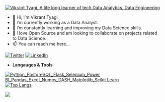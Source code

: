 [![Vikrant Tyagi, A life long learner of tech Data Analytics, Data Engineering](https://pimp-my-readme.webapp.io/pimp-my-readme/wavy-banner?subtitle=A%20life%20long%20learner%20of%20tech%20related%20to%20Data%20Science%2C%20Machine%20Learning&title=Vikrant%20Tyagi)](https://pimp-my-readme.webapp.io)
- 👋 Hi, I’m Vikrant Tyagi
- 👀 I’m currently working as a Data Analyst.
- 🌱 I’m constantly learning and improving my Data Science skills.
- 💞️ I love Open Source and am looking to collaborate on projects related to Data Science.
- 📫 You can reach me here...

[![Twitter](https://pimp-my-readme.webapp.io/pimp-my-readme/social-media?social=Twitter)](https://twitter.com/Tyagi_RaVikrant)
[![LinkedIn](https://pimp-my-readme.webapp.io/pimp-my-readme/social-media?social=LinkedIn)](https://www.linkedin.com/in/vikrant-tyagi-a8520616b/)
- **Langauges & Tools**

[![Python_PostgreSQL_Flask_Selenium_Power BI_Pandas_Excel_Numpy_DASH_Matplotlib_Scikit Learn](https://pimp-my-readme.webapp.io/pimp-my-readme/technology?technology=Python_PostgreSQL_Flask_Selenium_Power%20BI_Pandas_Excel_Numpy_DASH_Matplotlib_Scikit%20Learn)](https://pimp-my-readme.webapp.io)
[![Top Langs](https://github-readme-stats.vercel.app/api/top-langs/?username=Vikranttyagi95&layout=compact)](https://github.com/anuraghazra/github-readme-stats)

<!--START_SECTION:activity-->

<!--END_SECTION:activity-->

<img 
   src="https://github-readme-stats.vercel.app/api?username=Vikranttyagi95&show_icons=true&theme=merko" 
/>
